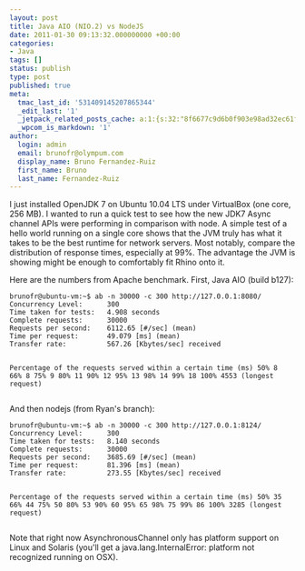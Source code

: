 ```yaml
---
layout: post
title: Java AIO (NIO.2) vs NodeJS
date: 2011-01-30 09:13:32.000000000 +00:00
categories:
- Java
tags: []
status: publish
type: post
published: true
meta:
  tmac_last_id: '531409145207865344'
  _edit_last: '1'
  _jetpack_related_posts_cache: a:1:{s:32:"8f6677c9d6b0f903e98ad32ec61f8deb";a:2:{s:7:"expires";i:1415536850;s:7:"payload";a:3:{i:0;a:1:{s:2:"id";i:315;}i:1;a:1:{s:2:"id";i:324;}i:2;a:1:{s:2:"id";i:129;}}}}
  _wpcom_is_markdown: '1'
author:
  login: admin
  email: brunofr@olympum.com
  display_name: Bruno Fernandez-Ruiz
  first_name: Bruno
  last_name: Fernandez-Ruiz
---
```


I just installed OpenJDK 7 on Ubuntu 10.04 LTS under VirtualBox (one core, 256 MB). I wanted to run a quick test to see how the new JDK7 Async channel APIs were performing in comparison with node. A simple test of a hello world running on a single core shows that the JVM truly has what it takes to be the best runtime for network servers. Most notably, compare the distribution of response times, especially at 99%. The advantage the JVM is showing might be enough to comfortably fit Rhino onto it.

<p>Here are the numbers from Apache benchmark. First, Java AIO (build b127):</p>
<pre><code>brunofr@ubuntu-vm:~$ ab -n 30000 -c 300 http://127.0.0.1:8080/
Concurrency Level:      300
Time taken for tests:   4.908 seconds
Complete requests:      30000
Requests per second:    6112.65 [#/sec] (mean)
Time per request:       49.079 [ms] (mean)
Transfer rate:          567.26 [Kbytes/sec] received

Percentage of the requests served within a certain time (ms)
  50%      8
  66%      8
  75%      9
  80%     11
  90%     12
  95%     13
  98%     14
  99%     18
 100%   4553 (longest request)
</code></pre>
<p>And then nodejs (from Ryan's branch):</p>
<pre><code>brunofr@ubuntu-vm:~$ ab -n 30000 -c 300 http://127.0.0.1:8124/
Concurrency Level:      300
Time taken for tests:   8.140 seconds
Complete requests:      30000
Requests per second:    3685.69 [#/sec] (mean)
Time per request:       81.396 [ms] (mean)
Transfer rate:          273.55 [Kbytes/sec] received

Percentage of the requests served within a certain time (ms)
  50%     35
  66%     44
  75%     50
  80%     53
  90%     60
  95%     65
  98%     75
  99%     86
 100%   3285 (longest request)
</code></pre>
<p>Note that right now AsynchronousChannel only has platform support on Linux and Solaris (you'll get a java.lang.InternalError: platform not recognized running on OSX).</p>
